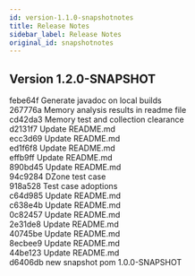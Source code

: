 ```yaml
---
id: version-1.1.0-snapshotnotes
title: Release Notes
sidebar_label: Release Notes
original_id: snapshotnotes
---
```


## Version 1.2.0-SNAPSHOT
febe64f Generate javadoc on local builds</br>
267776a Memory analysis results in readme file</br>
cd42da3 Memory test and collection clearance</br>
d2131f7 Update README.md</br>
ecc3d69 Update README.md</br>
ed1f6f8 Update README.md</br>
effb9ff Update README.md</br>
890bd45 Update README.md</br>
94c9284 DZone test case</br>
918a528 Test case adoptions</br>
c64d985 Update README.md</br>
c638e4b Update README.md</br>
0c82457 Update README.md</br>
2e31de8 Update README.md</br>
40745be Update README.md</br>
8ecbee9 Update README.md</br>
44be123 Update README.md</br>
d6406db new snapshot pom 1.0.0-SNAPSHOT</br>